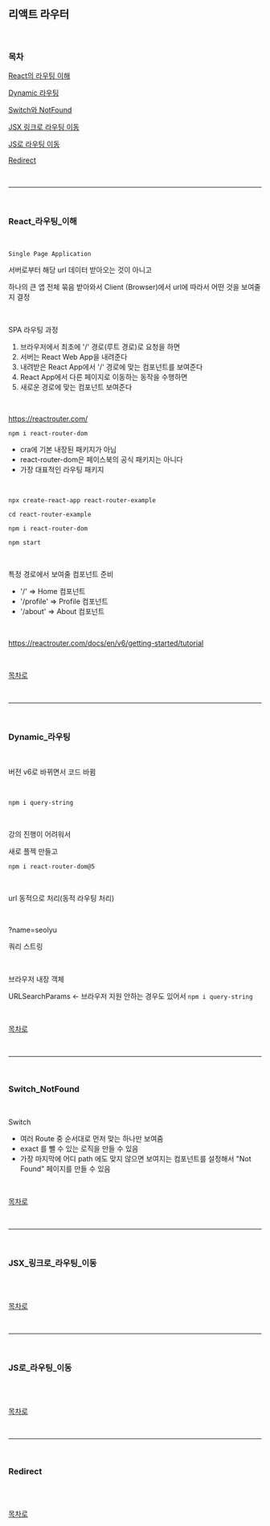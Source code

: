 ## 리액트 라우터

<br />

### 목차

[React의 라우팅 이해](#React_라우팅_이해)

[Dynamic 라우팅](#Dynamic_라우팅)

[Switch와 NotFound](#Switch_NotFound)

[JSX 링크로 라우팅 이동](#JSX_링크로_라우팅_이동)

[JS로 라우팅 이동](#JS로_라우팅_이동)

[Redirect](#Redirect)

<br />

---

<br />

### React_라우팅_이해

<br />

`Single Page Application`

서버로부터 해당 url 데이터 받아오는 것이 아니고

하나의 큰 앱 전체 묶음 받아와서 Client (Browser)에서 url에 따라서 어떤 것을 보여줄지 결정

<br />

SPA 라우팅 과정

1. 브라우저에서 최초에 '/' 경로(루트 경로)로 요청을 하면
2. 서버는 React Web App을 내려준다
3. 내려받은 React App에서 '/' 경로에 맞는 컴포넌트를 보여준다
4. React App에서 다른 페이지로 이동하는 동작을 수행하면
5. 새로운 경로에 맞는 컴포넌트 보여준다

<br />

https://reactrouter.com/

`npm i react-router-dom`

* cra에 기본 내장된 패키지가 아님
* react-router-dom은 페이스북의 공식 패키지는 아니다
* 가장 대표적인 라우팅 패키지

<br />

`npx create-react-app react-router-example`

`cd react-router-example`

`npm i react-router-dom`

`npm start`

<br />

특정 경로에서 보여줄 컴포넌트 준비

* '/' => Home 컴포넌트
* '/profile' => Profile 컴포넌트
* '/about' => About 컴포넌트

<br />

https://reactrouter.com/docs/en/v6/getting-started/tutorial

<br />

[목차로](#목차)

<br />

---

<br />

### Dynamic_라우팅

<br />

버전 v6로 바뀌면서 코드 바뀜

<br />

`npm i query-string`

<br />

강의 진행이 어려워서

새로 플젝 만들고

`npm i react-router-dom@5`

<br />

url 동적으로 처리(동적 라우팅 처리)

<br />

?name=seolyu

쿼리 스트링

<br />

브라우저 내장 객체

URLSearchParams <- 브라우저 지원 안하는 경우도 있어서 `npm i query-string`

<br />

[목차로](#목차)

<br />

---

<br />

### Switch_NotFound

<br />

Switch

* 여러 Route 중 순서대로 먼저 맞는 하나만 보여줌
* exact 를 뺄 수 있는 로직을 만들 수 있음
* 가장 마지막에 어디 path 에도 맞지 않으면 보여지는 컴포넌트를 설정해서 "Not Found" 페이지를 만들 수 있음

<br />

[목차로](#목차)

<br />

---

<br />

### JSX_링크로_라우팅_이동

<br />



<br />

[목차로](#목차)

<br />

---

<br />

### JS로_라우팅_이동

<br />



<br />

[목차로](#목차)

<br />

---

<br />

### Redirect

<br />



<br />

[목차로](#목차)

<br />

